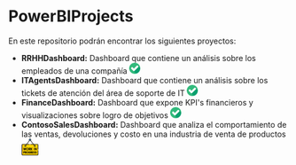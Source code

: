 # PowerBIProjects

En este repositorio podrán encontrar los siguientes proyectos:

- **RRHHDashboard:** Dashboard que contiene un análisis sobre los empleados de una compañía  <img src="https://github.com/esmartdie/Multimedia/blob/main/IMAGES/Examples/checked.png" width="20px" height="20px">
- **ITAgentsDashboard:** Dashboard que contiene un análisis sobre los tickets de atención del área de soporte de IT <img src="https://github.com/esmartdie/Multimedia/blob/main/IMAGES/Examples/checked.png" width="20px" height="20px">
- **FinanceDashboard:** Dashboard que expone KPI's financieros y visualizaciones sobre logro de objetivos <img src="https://github.com/esmartdie/Multimedia/blob/main/IMAGES/Examples/checked.png" width="20px" height="20px">
- **ContosoSalesDashboard:** Dashboard que analiza el comportamiento de las ventas, devoluciones y costo en una industria de venta de productos <img src="https://github.com/esmartdie/Multimedia/blob/main/IMAGES/Examples/work-in-progress.png" width="30px" height="30px">
